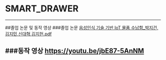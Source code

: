 # SMART_DRAWER

-----------------------------------------------------------------------------------------------------------------------------------
##졸업 논문 및 동작 영상
###졸업 논문
[음성인식 기술 기반 IoT 물품 수납함_박지건,김지민,신대혁,김지헌.pdf](https://github.com/JiMin4210/smart_drawer/files/10410340/IoT._.pdf)

###동작 영상
https://youtu.be/jbE87-5AnNM
-----------------------------------------------------------------------------------------------------------------------------------

